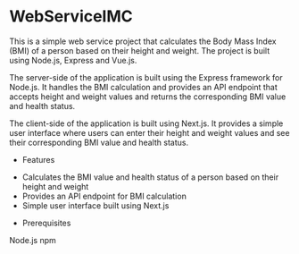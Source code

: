 # WebServiceIMC

This is a simple web service project that calculates the Body Mass Index (BMI) of a person based on their height and weight. The project is built using Node.js, Express and Vue.js.

The server-side of the application is built using the Express framework for Node.js. It handles the BMI calculation and provides an API endpoint that accepts height and weight values and returns the corresponding BMI value and health status.

The client-side of the application is built using Next.js. It provides a simple user interface where users can enter their height and weight values and see their corresponding BMI value and health status.

- Features

* Calculates the BMI value and health status of a person based on their height and weight
* Provides an API endpoint for BMI calculation
* Simple user interface built using Next.js

- Prerequisites

Node.js
npm
